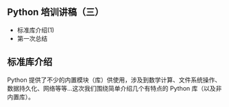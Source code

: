 ## Python 培训讲稿（三）

- 标准库介绍(1)
- 第一次总结

## 标准库介绍

Python 提供了不少的内置模块（库）供使用，涉及到数学计算、文件系统操作、数据持久化、网络等等...这次我们围绕简单介绍几个有特点的 Python 库（以及非内置库）。
